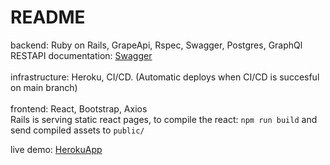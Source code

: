 # README

backend: Ruby on Rails, GrapeApi, Rspec, Swagger, Postgres, GraphQl
<br>RESTAPI documentation: [Swagger](https://gquirino-kadince-test-29e00dd968dd.herokuapp.com/dist/index.html)
<br>
<br>infrastructure: Heroku, CI/CD. (Automatic deploys when CI/CD is succesful on main branch)
<br>
<br>frontend: React, Bootstrap, Axios
<br>Rails is serving static react pages, to compile the react: `npm run build` and send compiled assets to `public/`

live demo: [HerokuApp](https://gquirino-kadince-test-29e00dd968dd.herokuapp.com)
